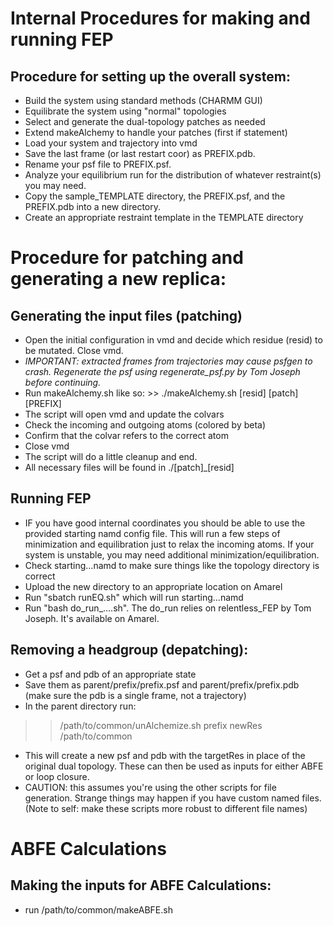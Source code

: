 # Internal Procedures for making and running FEP
## Procedure for setting up the overall system:
- Build the system using standard methods (CHARMM GUI)
- Equilibrate the system using "normal" topologies
- Select and generate the dual-topology patches as needed
- Extend makeAlchemy to handle your patches (first if statement)
- Load your system and trajectory into vmd
- Save the last frame (or last restart coor) as PREFIX.pdb. 
- Rename your psf file to PREFIX.psf.
- Analyze your equilibrium run for the distribution of whatever restraint(s) you may need.
- Copy the sample_TEMPLATE directory, the PREFIX.psf, and the PREFIX.pdb into a new directory.
- Create an appropriate restraint template in the TEMPLATE directory

# Procedure for patching and generating a new replica: 
## Generating the input files (patching)
- Open the initial configuration in vmd and decide which residue (resid) to be mutated. Close vmd.
- *IMPORTANT: extracted frames from trajectories may cause psfgen to crash. Regenerate the psf using regenerate_psf.py by Tom Joseph before continuing.*
- Run makeAlchemy.sh like so: >> ./makeAlchemy.sh [resid] [patch] [PREFIX]
- The script will open vmd and update the colvars
- Check the incoming and outgoing atoms (colored by beta)
- Confirm that the colvar refers to the correct atom 
- Close vmd
- The script will do a little cleanup and end.
- All necessary files will be found in ./[patch]_[resid]

## Running FEP
- IF you have good internal coordinates you should be able to use the provided starting namd config file. This will run a few steps of minimization and equilibration just to relax the incoming atoms. If your system is unstable, you may need additional minimization/equilibration.
- Check starting...namd to make sure things like the topology directory is correct
- Upload the new directory to an appropriate location on Amarel
- Run "sbatch runEQ.sh" which will run starting...namd
- Run "bash do_run_....sh". The do_run relies on relentless_FEP by Tom Joseph. It's available on Amarel.

## Removing a headgroup (depatching):
- Get a psf and pdb of an appropriate state
- Save them as parent/prefix/prefix.psf and parent/prefix/prefix.pdb (make sure the pdb is a single frame, not a trajectory)
- In the parent directory run:
>> /path/to/common/unAlchemize.sh prefix newRes /path/to/common 
- This will create a new psf and pdb with the targetRes in place of the original dual topology. These can then be used as inputs for either ABFE or loop closure.
- CAUTION: this assumes you're using the other scripts for file generation. Strange things may happen if you have custom named files. (Note to self: make these scripts more robust to different file names)

# ABFE Calculations
## Making the inputs for ABFE Calculations:
- run /path/to/common/makeABFE.sh
